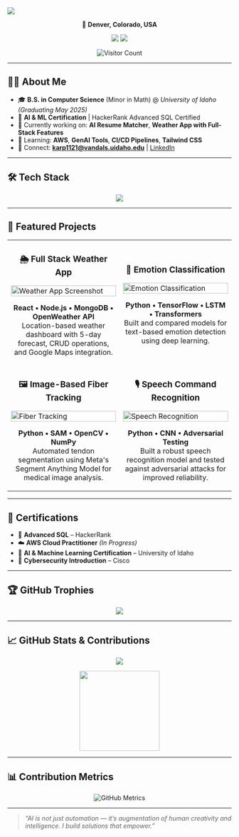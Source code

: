 <!-- Header Banner -->
<img src="https://capsule-render.vercel.app/api?type=waving&color=0:06FFCB,100:FF6A88&height=200&section=header&text=Hey%20There!%20👋%20I'm%20Jishnuvardhan%20Karpuram&fontSize=32&fontAlignY=40&desc=Welcome%20to%20my%20GitHub%20Profile!&descAlignY=55&descAlign=50" />

<!-- Social Links -->
<p align="center">
  📍 <strong>Denver, Colorado, USA</strong>  
</p>

<p align="center">
  <a href="https://www.linkedin.com/in/jishnuvardhan-karpuram/"><img src="https://img.shields.io/badge/LinkedIn-0077B5?style=for-the-badge&logo=linkedin&logoColor=white"/></a>
  <a href="https://github.com/jishnu6999"><img src="https://img.shields.io/badge/GitHub-181717?style=for-the-badge&logo=github&logoColor=white"/></a>
</p>

<p align="center">
  <img src="https://komarev.com/ghpvc/?username=jishnu6999&label=Profile+Views&color=blueviolet" alt="Visitor Count" />
</p>

---

## 👨‍💻 About Me

- 🎓 **B.S. in Computer Science** (Minor in Math) @ *University of Idaho* *(Graduating May 2025)*
- 📜 **AI & ML Certification** | HackerRank Advanced SQL Certified  
- 🔭 Currently working on: **AI Resume Matcher**, **Weather App with Full-Stack Features**
- 🌱 Learning: **AWS**, **GenAI Tools**, **CI/CD Pipelines**, **Tailwind CSS**
- 💬 Connect: **karp1121@vandals.uidaho.edu** | [LinkedIn](https://www.linkedin.com/in/jishnuvardhan-karpuram/)

---

## 🛠️ Tech Stack

<p align="center">
  <img src="https://skillicons.dev/icons?i=python,cpp,cs,html,css,js,react,nodejs,express,mongodb,mysql,php,git,github,unity,aws,powershell" />
</p>

---

## 🚀 Featured Projects

<table>
  <tr>
    <td width="50%">
      <h3 align="center">🌦️ Full Stack Weather App</h3>
      <a href="https://github.com/jishnu6999/weather-app">
        <img src="https://github.com/jishnu6999/weather-app/blob/main/screenshots/weather-app.png" alt="Weather App Screenshot" width="100%" />
      </a>
      <p align="center">
        <b>React • Node.js • MongoDB • OpenWeather API</b><br/>
        Location-based weather dashboard with 5-day forecast, CRUD operations, and Google Maps integration.
      </p>
    </td>
    <td width="50%">
      <h3 align="center">🧠 Emotion Classification</h3>
      <a href="https://github.com/jishnu6999/emotion-classification">
        <img src="https://github.com/jishnu6999/emotion-classification/blob/main/screenshots/model-architecture.png" alt="Emotion Classification" width="100%" />
      </a>
      <p align="center">
        <b>Python • TensorFlow • LSTM • Transformers</b><br/>
        Built and compared models for text-based emotion detection using deep learning.
      </p>
    </td>
  </tr>
  <tr>
    <td width="50%">
      <h3 align="center">🖼️ Image-Based Fiber Tracking</h3>
      <a href="https://github.com/jishnu6999/fiber-tracking">
        <img src="https://github.com/jishnu6999/fiber-tracking/blob/main/screenshots/fiber.png" alt="Fiber Tracking" width="100%" />
      </a>
      <p align="center">
        <b>Python • SAM • OpenCV • NumPy</b><br/>
        Automated tendon segmentation using Meta's Segment Anything Model for medical image analysis.
      </p>
    </td>
    <td width="50%">
      <h3 align="center">🎙️ Speech Command Recognition</h3>
      <a href="https://github.com/jishnu6999/speech-recognition">
        <img src="https://github.com/jishnu6999/speech-recognition/blob/main/screenshots/speech.png" alt="Speech Recognition" width="100%" />
      </a>
      <p align="center">
        <b>Python • CNN • Adversarial Testing</b><br/>
        Built a robust speech recognition model and tested against adversarial attacks for improved reliability.
      </p>
    </td>
  </tr>
</table>

---

## 🏅 Certifications

- 🐍 **Advanced SQL** – HackerRank  
- ☁️ **AWS Cloud Practitioner** *(In Progress)*  
- 🤖 **AI & Machine Learning Certification** – University of Idaho  
- 🔐 **Cybersecurity Introduction** – Cisco  

---

## 🏆 GitHub Trophies

<p align="center">
  <img src="https://github-profile-trophy.vercel.app/?username=jishnu6999&theme=radical&no-frame=true&margin-w=10&row=1" />
</p>

---

## 📈 GitHub Stats & Contributions

<p align="center">
  <img src="https://github-readme-stats.vercel.app/api?username=jishnu6999&show_icons=true&theme=react&count_private=true&include_all_commits=true&hide_border=false&custom_title=My+GitHub+Stats" />
</p>
<p align="center">
  <img src="https://streak-stats.demolab.com?user=jishnu6999&theme=tokyonight&date_format=M%20j%5B%2C%20Y%5D" height="180" />
</p>

---

## 📊 Contribution Metrics

<p align="center">
  <img src="https://raw.githubusercontent.com/jishnu6999/jishnu6999/main/github-metrics.svg" alt="GitHub Metrics" />
</p>

---

> _“AI is not just automation — it’s augmentation of human creativity and intelligence. I build solutions that empower.”_
